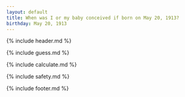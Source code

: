 ```yaml
---
layout: default
title: When was I or my baby conceived if born on May 20, 1913?
birthday: May 20, 1913
---
```


{% include header.md %}

{% include guess.md %}

{% include calculate.md %}

{% include safety.md %}

{% include footer.md %}



